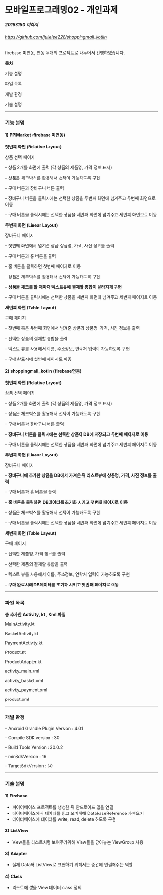 # 모바일프로그래밍02 - 개인과제

##### 20163150 이희지

###### https://github.com/julielee228/shoppingmall_kotlin

firebase 미연동, 연동 두개의 프로젝트로 나누어서 진행하였습니다.

**목차** 

기능 설명

파일 목록

개발 환경

기술 설명 

******

### 기능 설명 

#### 1) PPIMarket (firebase 미연동)

**첫번째 화면 (Relative Layout)**

상품 선택 페이지

\- 상품 2개를 화면에 출력 (각 상품의 제품명, 가격 정보 표시)

\- 상품은 체크박스를 활용해서 선택이 가능하도록 구현 

\- 구매 버튼과 장바구니 버튼 출력 

\- 장바구니 버튼을 클릭시에는 선택한 상품을 두번째 화면에 넘겨주고 두번째 화면으로 이동

\- 구매 버튼을 클릭시에는 선택한 상품을 세번째 화면에 넘겨주고 세번째 화면으로 이동



**두번째 화면 (Linear Layout)**

 장바구니 페이지

\- 첫번째 화면에서 넘겨준 상품 상품명, 가격, 사진 정보를 출력

\- 구매 버튼과 홈 버튼을 출력

\- 홈 버튼을 클릭하면 첫번째 페이지로 이동

\- 상품은 체크박스를 활용해서 선택이 가능하도록 구현 

\- **상품을 체크를 할 때마다 텍스트뷰에 결제할 총합이 달라지게 구현** 

\- 구매 버튼을 클릭시에는 선택한 상품을 세번째 화면에 넘겨주고 세번째 페이지로 이동



**세번째 화면 (Table Layout)**

구매 페이지

\- 첫번째 혹은 두번째 화면에서 넘겨준 상품의 상품명, 가격, 사진 정보를 출력

\- 선택한 상품의 결제할 총합을 출력

\- 텍스트 뷰를 사용해서 이름, 주소정보, 연락처 입력이 가능하도록 구현 

\- 구매 완료시에 첫번째 페이지로 이동



#### 2) shoppingmall_kotlin (firebase연동)

**첫번째 화면 (Relative Layout)**

상품 선택 페이지

\- 상품 2개를 화면에 출력 (각 상품의 제품명, 가격 정보 표시)

\- 상품은 체크박스를 활용해서 선택이 가능하도록 구현 

\- 구매 버튼과 장바구니 버튼 출력 

\- **장바구니 버튼을 클릭시에는 선택한 상품이 DB에 저장되고 두번째 페이지로 이동**

\- 구매 버튼을 클릭시에는 선택한 상품을 세번째 화면에 넘겨주고 세번째 페이지로 이동



**두번째 화면 (Linear Layout)**

 장바구니 페이지

\- **장바구니에 추가한 상품을 DB에서 가져온 뒤 리스트뷰에 상품명, 가격, 사진 정보를 출력**

\- 구매 버튼과 홈 버튼을 출력

\- **홈 버튼을 클릭하면 DB데이터를 초기화 시키고 첫번째 페이지로 이동**

\- 상품은 체크박스를 활용해서 선택이 가능하도록 구현 

\- 구매 버튼을 클릭시에는 선택한 상품을 세번째 화면에 넘겨주고 세번째 페이지로 이동



**세번째 화면 (Table Layout)**

구매 페이지

\- 선택한 제품명, 가격 정보를 출력

\- 선택한 제품의 결제할 총합을 출력

\- 텍스트 뷰를 사용해서 이름, 주소정보, 연락처 입력이 가능하도록 구현 

\- **구매 완료시에 DB데이터를 초기화 시키고  첫번째 페이지로 이동**



***

### 파일 목록

**총 추가한 Activity, kt , Xml 파일**

MainActivity.kt

BasketActivity.kt

PaymentActivity.kt

Product.kt

ProductAdapter.kt

activity_main.xml

activity_basket.xml

activity_payment.xml

product.xml



***

### 개발 환경

\- Android Grandle Plugin Version : 4.0.1

\- Compile SDK version : 30

\- Build Tools Version : 30.0.2

\- minSdkVersion : 16

\- TargetSdkVersion : 30



---

### 기술 설명

#### 1) Firebase 

- 파이어베이스 프로젝트를 생성한 뒤 안드로이드 앱을 연결
- 데이터베이스에서 데이터를 읽고 쓰기위해 DatabaseReference 가져오기
- 데이터베이스에 데이터를 write, read, delete 하도록 구현 

#### 2) ListView

* View들을 리스트처럼 보여주기위해 View들을 담아놓는 ViewGroup 사용

#### 3) Adapter

* 실제 Data와 ListView로 표현하기 위해서는 중간에 연결해주는 역할

#### 4) Class

* 리스트에 쌓을 View 데이터 class 정의 

